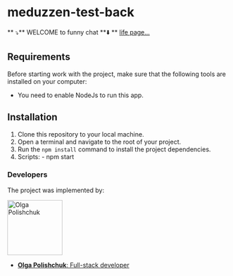 # meduzzen-test-back

** ⤵️** WELCOME to funny chat **⬇️ **
[life page...](https://polaolka.github.io/Meduzzen-test-front/)

## Requirements
Before starting work with the project, make sure that the following tools are installed on your computer:
- You need to enable NodeJs to run this app.

## Installation
1. Clone this repository to your local machine.
2. Open a terminal and navigate to the root of your project.
3. Run the `npm install` command to install the project dependencies.
4. Scripts: - npm start 


### Developers
The project was implemented by:

<p float="left">
  <a href="https://github.com/Polaolka">
  	<img width="125" src="https://avatars.githubusercontent.com/u/101866764" alt="Olga Polishchuk" border="0">
   </a>

</p>

- [**Olga Polishchuk**: Full-stack developer](https://github.com/Polaolka)


